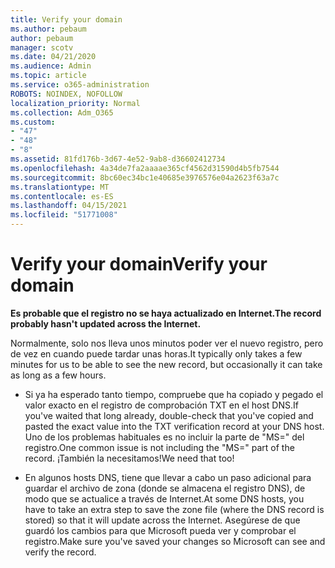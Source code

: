 ```yaml
---
title: Verify your domain
ms.author: pebaum
author: pebaum
manager: scotv
ms.date: 04/21/2020
ms.audience: Admin
ms.topic: article
ms.service: o365-administration
ROBOTS: NOINDEX, NOFOLLOW
localization_priority: Normal
ms.collection: Adm_O365
ms.custom:
- "47"
- "48"
- "8"
ms.assetid: 81fd176b-3d67-4e52-9ab8-d36602412734
ms.openlocfilehash: 4a34de7fa2aaaae365cf4562d31590d4b5fb7544
ms.sourcegitcommit: 8bc60ec34bc1e40685e3976576e04a2623f63a7c
ms.translationtype: MT
ms.contentlocale: es-ES
ms.lasthandoff: 04/15/2021
ms.locfileid: "51771008"
---
```

# <a name="verify-your-domain"></a><span data-ttu-id="0952e-102">Verify your domain</span><span class="sxs-lookup"><span data-stu-id="0952e-102">Verify your domain</span></span>

 <span data-ttu-id="0952e-103">**Es probable que el registro no se haya actualizado en Internet.**</span><span class="sxs-lookup"><span data-stu-id="0952e-103">**The record probably hasn't updated across the Internet.**</span></span>
  
<span data-ttu-id="0952e-104">Normalmente, solo nos lleva unos minutos poder ver el nuevo registro, pero de vez en cuando puede tardar unas horas.</span><span class="sxs-lookup"><span data-stu-id="0952e-104">It typically only takes a few minutes for us to be able to see the new record, but occasionally it can take as long as a few hours.</span></span> 
  
- <span data-ttu-id="0952e-105">Si ya ha esperado tanto tiempo, compruebe que ha copiado y pegado el valor exacto en el registro de comprobación TXT en el host DNS.</span><span class="sxs-lookup"><span data-stu-id="0952e-105">If you've waited that long already, double-check that you've copied and pasted the exact value into the TXT verification record at your DNS host.</span></span> <span data-ttu-id="0952e-106">Uno de los problemas habituales es no incluir la parte de "MS=" del registro.</span><span class="sxs-lookup"><span data-stu-id="0952e-106">One common issue is not including the "MS=" part of the record.</span></span> <span data-ttu-id="0952e-107">¡También la necesitamos!</span><span class="sxs-lookup"><span data-stu-id="0952e-107">We need that too!</span></span>

- <span data-ttu-id="0952e-108">En algunos hosts DNS, tiene que llevar a cabo un paso adicional para guardar el archivo de zona (donde se almacena el registro DNS), de modo que se actualice a través de Internet.</span><span class="sxs-lookup"><span data-stu-id="0952e-108">At some DNS hosts, you have to take an extra step to save the zone file (where the DNS record is stored) so that it will update across the Internet.</span></span> <span data-ttu-id="0952e-109">Asegúrese de que guardó los cambios para que Microsoft pueda ver y comprobar el registro.</span><span class="sxs-lookup"><span data-stu-id="0952e-109">Make sure you've saved your changes so Microsoft can see and verify the record.</span></span>
